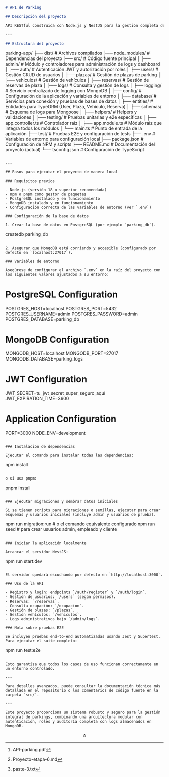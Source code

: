 ```markdown
# API de Parking

## Descripción del proyecto

API RESTful construida con Node.js y NestJS para la gestión completa de un sistema de aparcamiento. La aplicación permite reservar plazas de parking para vehículos, consultar la ocupación actual, gestionar usuarios con roles administrativos, empleados y clientes, y acceder a logs detallados de auditoría. Utiliza autenticación basada en JWT y autorización por roles para controlar el acceso a las funcionalidades. La persistencia combina PostgreSQL para las entidades principales y MongoDB para almacenar logs de actividad.

---

## Estructura del proyecto

```

parking-app/
├── dist/                           \# Archivos compilados
├── node_modules/                   \# Dependencias del proyecto
├── src/                           \# Código fuente principal
│   ├── admin/                     \# Módulo y controladores para administración de logs y dashboard
│   ├── auth/                      \# Autenticación JWT y autorización por roles
│   ├── users/                     \# Gestión CRUD de usuarios
│   ├── plazas/                    \# Gestión de plazas de parking
│   ├── vehiculos/                 \# Gestión de vehículos
│   ├── reservas/                  \# Gestión de reservas de plaza
│   ├── logs/                      \# Consulta y gestión de logs
│   ├── logging/                   \# Servicio centralizado de logging con MongoDB
│   ├── config/                    \# Configuración de la aplicación y variables de entorno
│   ├── database/                  \# Servicios para conexión y pruebas de bases de datos
│   ├── entities/                  \# Entidades para TypeORM (User, Plaza, Vehiculo, Reserva)
│   ├── schemas/                   \# Esquema de logs para Mongoose
│   ├── helpers/                   \# Helpers y validaciones
│   ├── testing/                   \# Pruebas unitarias y e2e específicas
│   ├── app.controller.ts          \# Controlador raíz
│   ├── app.module.ts              \# Módulo raíz que integra todos los módulos
│   └── main.ts                   \# Punto de entrada de la aplicación
├── test/                         \# Pruebas E2E y configuración de tests
├── .env                          \# Variables de entorno para configuración local
├── package.json                  \# Configuración de NPM y scripts
├── README.md                     \# Documentación del proyecto (actual)
└── tsconfig.json                 \# Configuración de TypeScript

```

---

## Pasos para ejecutar el proyecto de manera local

### Requisitos previos

- Node.js (versión 18 o superior recomendada)
- npm o pnpm como gestor de paquetes
- PostgreSQL instalado y en funcionamiento
- MongoDB instalado y en funcionamiento
- Configuración correcta de las variables de entorno (ver `.env`)

### Configuración de la base de datos

1. Crear la base de datos en PostgreSQL (por ejemplo `parking_db`).

```

createdb parking_db

```

2. Asegurar que MongoDB está corriendo y accesible (configurado por defecto en `localhost:27017`).

### Variables de entorno

Asegúrese de configurar el archivo `.env` en la raíz del proyecto con los siguientes valores ajustados a su entorno:

```


# PostgreSQL Configuration

POSTGRES_HOST=localhost
POSTGRES_PORT=5432
POSTGRES_USERNAME=admin
POSTGRES_PASSWORD=admin
POSTGRES_DATABASE=parking_db

# MongoDB Configuration

MONGODB_HOST=localhost
MONGODB_PORT=27017
MONGODB_DATABASE=parking_logs

# JWT Configuration

JWT_SECRET=tu_jwt_secret_super_seguro_aquí
JWT_EXPIRATION_TIME=3600

# Application Configuration

PORT=3000
NODE_ENV=development

```

### Instalación de dependencias

Ejecutar el comando para instalar todas las dependencias:

```

npm install

```

o si usa pnpm:

```

pnpm install

```

### Ejecutar migraciones y sembrar datos iniciales

Si se tienen scripts para migraciones o semillas, ejecutar para crear esquemas y usuarios iniciales (incluye admin y usuarios de prueba).

```

npm run migration:run     \# o el comando equivalente configurado
npm run seed              \# para crear usuarios admin, empleado y cliente

```

### Iniciar la aplicación localmente

Arrancar el servidor NestJS:

```

npm run start:dev

```

El servidor quedará escuchando por defecto en `http://localhost:3000`.

### Uso de la API

- Registro y login: endpoints `/auth/register` y `/auth/login`.
- Gestión de usuarios: `/users` (según permisos).
- Reservas: `/reservas`.
- Consulta ocupación: `/ocupacion`.
- Gestión de plazas: `/plazas`.
- Gestión vehículos: `/vehiculos`.
- Logs administrativos bajo `/admin/logs`.

### Nota sobre pruebas E2E

Se incluyen pruebas end-to-end automatizadas usando Jest y Supertest. Para ejecutar el suite completo:

```

npm run test:e2e

```

Esto garantiza que todos los casos de uso funcionan correctamente en un entorno controlado.

---

Para detalles avanzados, puede consultar la documentación técnica más detallada en el repositorio o los comentarios de código fuente en la carpeta `src/`.

---

Este proyecto proporciona un sistema robusto y seguro para la gestión integral de parkings, combinando una arquitectura modular con autenticación, roles y auditoría completa con logs almacenados en MongoDB.
```

<span style="display:none">[^1][^2][^3]</span>

<div style="text-align: center">⁂</div>

[^1]: API-parking.pdf

[^2]: Proyecto-etapa-6.md

[^3]: paste-3.txt


